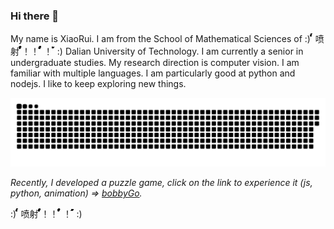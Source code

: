 ### Hi there 👋

My name is XiaoRui. I am from the School of Mathematical Sciences of :) ๎๎๎๎๎๎๎๎๎๎๎๎๎๎๎๎๎๎๎๎๎๎๎๎๎๎๎๎๎๎๎๎๎๎๎๎๎๎๎๎๎๎๎๎๎๎๎๎๎๎ 喷射 ้้้้๎๎๎๎้้้้๎๎๎๎้้้้๎๎๎๎้้้้๎๎๎๎้้้้๎๎๎๎้้้้๎๎๎๎้้้้๎๎๎๎！！ ้้้้๎๎๎๎้้้้๎๎๎๎้้้้๎๎๎๎้้้้๎๎๎๎้้้้๎๎๎๎้้้้๎๎๎๎้้้้๎๎๎๎ ！ ้้้้้้้้้้้้้้้้้้้้้้้้้้้้้้้้้้้้้้้้้้้้้้้้้้ :) Dalian University of Technology. I am currently a senior in undergraduate studies. My research direction is computer vision. I am familiar with multiple languages. I am particularly good at python and nodejs. I like to keep exploring new things.

![github contribution grid snake animation](https://raw.githubusercontent.com/snapre/snapre/output/github-contribution-grid-snake.svg)

_Recently, I developed a puzzle game, click on the link to experience it (js, python, animation) => [bobbyGo](https://bobby.duters-wu.cn)._ 

:) ๎๎๎๎๎๎๎๎๎๎๎๎๎๎๎๎๎๎๎๎๎๎๎๎๎๎๎๎๎๎๎๎๎๎๎๎๎๎๎๎๎๎๎๎๎๎๎๎๎๎ 喷射 ้้้้๎๎๎๎้้้้๎๎๎๎้้้้๎๎๎๎้้้้๎๎๎๎้้้้๎๎๎๎้้้้๎๎๎๎้้้้๎๎๎๎！！ ้้้้๎๎๎๎้้้้๎๎๎๎้้้้๎๎๎๎้้้้๎๎๎๎้้้้๎๎๎๎้้้้๎๎๎๎้้้้๎๎๎๎ ！ ้้้้้้้้้้้้้้้้้้้้้้้้้้้้้้้้้้้้้้้้้้้้้้้้้้ :)


